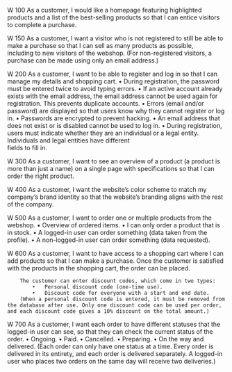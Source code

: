 W 100   As a customer, I would like a homepage featuring highlighted products and a list of the best-selling products so that I can entice 
        visitors
        to complete a   purchase.

W 150   As a customer, I want a visitor who is not registered to still be able to make a purchase so that I can sell as many products as 
        possible,          
        including  to new visitors of the webshop. (For non-registered visitors, a purchase can be made using only an email address.)
    
W 200   As a customer, I want to be able to register and log in so that I can manage my details and shopping cart.
            •	During registration, the password must be entered twice to avoid typing errors.
            •	If an active account already exists with the email address, the email address cannot be used again for registration. This prevents duplicate 
                accounts.
            •	Errors (email and/or password) are displayed so that users know why they cannot register or log in.
            •	Passwords are encrypted to prevent hacking.
            •	An email address that does not exist or is disabled cannot be used to log in.
            •	During registration, users must indicate whether they are an individual or a legal entity. Individuals and legal entities have different    
                fields to fill in.

W 300   As a customer, I want to see an overview of a product (a product is more than just a name) on a single page with specifications so that I 
        can order 
        the right product.

W 400   As a customer, I want the website’s color scheme to match my company’s brand identity so that the website’s branding aligns with the rest 
        of the 
        company.

W 500   As a customer, I want to order one or multiple products from the webshop.
            •	Overview of ordered items.
            •	I can only order a product that is in stock.
            •	A logged-in user can order something (data taken from the profile).
            •	A non-logged-in user can order something (data requested).

W 600   As a customer, I want to have access to a shopping cart where I can add products so that I can make a purchase.
        Once the customer is satisfied with the products in the shopping cart, the order can be placed.

        The customer can enter discount codes, which come in two types:
            •	Personal discount code (one-time use).
            •	Discount code for everyone with a start and end date.
        (When a personal discount code is entered, it must be removed from the database after use. Only one discount code can be used per order, and each discount code gives a 10% discount on the total amount.)

W 700   As a customer, I want each order to have different statuses that the logged-in user can see, so that they can check the current status of 
        the order.
             •  Ongoing.
             •  Paid.
             •  Cancelled.
             •  Preparing.
             •  On the way and delivered.
        (Each order can only have one status at a time. Every order is delivered in its entirety, and each order is delivered separately. A logged-in user who places two orders on the same day will receive two deliveries.)